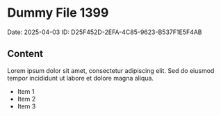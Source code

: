 # Dummy File 1399

Date: 2025-04-03
ID: D25F452D-2EFA-4C85-9623-B537F1E5F4AB

## Content

Lorem ipsum dolor sit amet, consectetur adipiscing elit.
Sed do eiusmod tempor incididunt ut labore et dolore magna aliqua.

* Item 1
* Item 2
* Item 3
